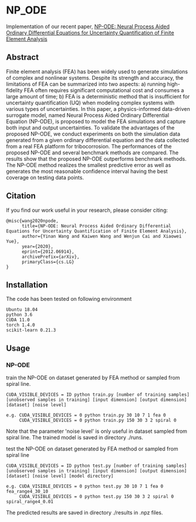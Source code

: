 # NP_ODE
Implementation of our recent paper, [NP-ODE: Neural Process Aided Ordinary Differential Equations for Uncertainty Quantification of Finite Element Analysis](https://arxiv.org/abs/2012.06914)

## Abstract
Finite element analysis (FEA) has been widely used to generate simulations of complex and nonlinear systems. Despite its strength and accuracy, the limitations of FEA can be summarized into two aspects: a) running high-fidelity FEA often requires significant computational cost and consumes a large amount of time; b) FEA is a deterministic method that is insufficient for uncertainty quantification (UQ) when modeling complex systems with various types of uncertainties. In this paper, a physics-informed data-driven surrogate model, named Neural Process Aided Ordinary Differential Equation (NP-ODE), is proposed to model the FEA simulations and capture both input and output uncertainties. To validate the advantages of the proposed NP-ODE, we conduct experiments on both the simulation data generated from a given ordinary differential equation and the data collected from a real FEA platform for tribocorrosion. The performances of the proposed NP-ODE and several benchmark methods are compared. The results show that the proposed NP-ODE outperforms benchmark methods. The NP-ODE method realizes the smallest predictive error as well as generates the most reasonable confidence interval having the best coverage on testing data points.

## Citation

If you find our work useful in your research, please consider citing:

```
@misc{wang2020npode,
      title={NP-ODE: Neural Process Aided Ordinary Differential Equations for Uncertainty Quantification of Finite Element Analysis}, 
      author={Yinan Wang and Kaiwen Wang and Wenjun Cai and Xiaowei Yue},
      year={2020},
      eprint={2012.06914},
      archivePrefix={arXiv},
      primaryClass={cs.LG}
}
```

## Installation

The code has been tested on following environment

```
Ubuntu 18.04
python 3.6
CUDA 11.0
torch 1.4.0
scikit-learn 0.21.3
```

## Usage

### NP-ODE

train the NP-ODE on dataset generated by FEA method or sampled from spiral line.

```
CUDA_VISIBLE_DEVICES = ID python train.py [number of training samples] [unobserved samples in training] [input dimension] [output dimension] [dataset] [noise level]

e.g. CUDA_VISIBLE_DEVICES = 0 python train.py 30 10 7 1 fea 0
     CUDA_VISIBLE_DEVICES = 0 python train.py 150 30 3 2 spiral 0
```
Note that the parameter 'noise level' is only useful in dataset sampled from spiral line. The trained model is saved in directory ./runs.

test the NP-ODE on dataset generated by FEA method or sampled from spiral line

```
CUDA_VISIBLE_DEVICES = ID python test.py [number of training samples] [unobserved samples in training] [input dimension] [output dimension] [dataset] [noise level] [model directory]

e.g. CUDA_VISIBLE_DEVICES = 0 python test.py 30 10 7 1 fea 0 fea_range4_30_10
     CUDA_VISIBLE_DEVICES = 0 python test.py 150 30 3 2 spiral 0 spiral_range4_0.01

```
The predicted results are saved in directory ./results in .npz files.




